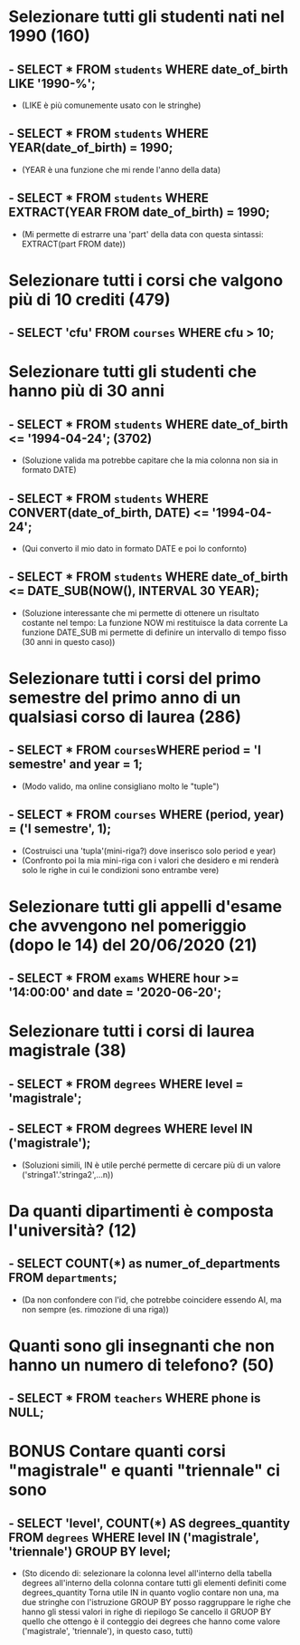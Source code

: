 # Selezionare tutti gli studenti nati nel 1990 (160)
## - SELECT * FROM `students` WHERE date_of_birth LIKE '1990-%';
- (LIKE è più comunemente usato con le stringhe)
## - SELECT * FROM `students` WHERE YEAR(date_of_birth) = 1990;
- (YEAR è una funzione che mi rende l'anno della data)
## - SELECT * FROM `students` WHERE EXTRACT(YEAR FROM date_of_birth) = 1990;
- (Mi permette di estrarre una 'part' della data con questa sintassi: EXTRACT(part FROM date))  

# Selezionare tutti i corsi che valgono più di 10 crediti (479)
## - SELECT 'cfu' FROM `courses` WHERE cfu > 10;  

# Selezionare tutti gli studenti che hanno più di 30 anni
## - SELECT * FROM `students` WHERE date_of_birth <= '1994-04-24'; (3702)
- (Soluzione valida ma potrebbe capitare che la mia colonna non sia in formato DATE)
## - SELECT * FROM `students` WHERE CONVERT(date_of_birth, DATE) <= '1994-04-24';
- (Qui converto il mio dato in formato DATE e poi lo confornto)
## - SELECT * FROM `students` WHERE date_of_birth <= DATE_SUB(NOW(), INTERVAL 30 YEAR);
- (Soluzione interessante che mi permette di ottenere un risultato costante nel tempo:
 La funzione NOW mi restituisce la data corrente
 La funzione DATE_SUB mi permette di definire un intervallo di tempo fisso (30 anni in questo caso))   

# Selezionare tutti i corsi del primo semestre del primo anno di un qualsiasi corso di laurea (286)
## - SELECT * FROM `courses`WHERE period = 'I semestre' and year = 1;
- (Modo valido, ma online consigliano molto le "tuple")
## - SELECT * FROM `courses` WHERE (period, year) = ('I semestre', 1);
- (Costruisci una 'tupla'(mini-riga?) dove inserisco solo period e year)
- (Confronto poi la mia mini-riga con i valori che desidero e mi renderà solo le righe in cui le condizioni sono entrambe vere)  

# Selezionare tutti gli appelli d'esame che avvengono nel pomeriggio (dopo le 14) del 20/06/2020 (21)
## - SELECT * FROM `exams` WHERE hour >= '14:00:00' and date = '2020-06-20';  

# Selezionare tutti i corsi di laurea magistrale (38)
## - SELECT * FROM `degrees` WHERE level = 'magistrale';
## - SELECT * FROM degrees WHERE level IN ('magistrale');
- (Soluzioni simili, IN è utile perché permette di cercare più di un valore ('stringa1'.'stringa2',...n))  

# Da quanti dipartimenti è composta l'università? (12)
## - SELECT COUNT(*) as numer_of_departments FROM `departments`;
- (Da non confondere con l'id, che potrebbe coincidere essendo AI, ma non sempre (es. rimozione di una riga))  

# Quanti sono gli insegnanti che non hanno un numero di telefono? (50)
## - SELECT * FROM `teachers` WHERE phone is NULL;  

# BONUS Contare quanti corsi "magistrale" e quanti "triennale" ci sono
## - SELECT 'level', COUNT(*) AS degrees_quantity FROM `degrees` WHERE level IN ('magistrale', 'triennale') GROUP BY level;  
- (Sto dicendo di: 
 selezionare la colonna level all'interno della tabella degrees
 all'interno della colonna contare tutti gli elementi definiti come degrees_quantity
 Torna utile IN in quanto voglio contare non una, ma due stringhe
 con l'istruzione GROUP BY posso raggruppare le righe che hanno gli stessi valori in righe di riepilogo
 Se cancello il GRUOP BY quello che ottengo è il conteggio dei degrees che hanno come valore ('magistrale', 'triennale'), in questo caso, tutti)  